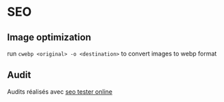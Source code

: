 # SEO

## Image optimization

run `cwebp <original> -o <destination>` to convert images to webp format

## Audit

Audits réalisés avec [seo tester online](https://suite.seotesteronline.com/seo-checker)
